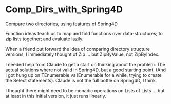 # Comp_Dirs_with_Spring4D
Compare two directories, using features of Spring4D

Function ideas teach us to map and fold functions over data-structures; to zip lists together; and evaluate lazily.

When a friend put forward the idea of comparing directory structure versions, I immediately thought of Zip ... but ZipByValue, not ZipByIndex.

I needed help from Claude to get a start on thinking about the problem. The actual solutions where not valid in Spring4D, but a good starting point. (And I got hung up on TEnumerable vs IEnumerable<T> for a while, trying to create the Select statements). Claude is not the full bottle on Spring4D, I think.

I thought there might need to be monadic operations on Lists of Lists ... but at least in this initial version, it just runs linearly.
